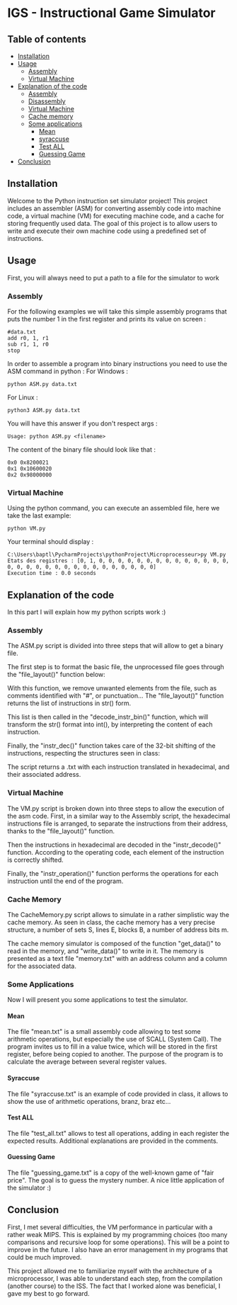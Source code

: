# IGS - Instructional Game Simulator


## Table of contents

* [Installation](#installation)
* [Usage](#usage)
	* [Assembly](#assembly)
	* [Virtual Machine](#virtual-machine)
* [Explanation of the code](#explanation-of-the-code)
	* [Assembly](#assembly)
	* [Disassembly](#disassembly)
	* [Virtual Machine](#virtual-machine)
	* [Cache memory](#cache-memory)
	* [Some applications](#some-applications)
		* [Mean](#mean)
		* [syraccuse](#syraccuse)
		* [Test ALL](#test-all)
		* [Guessing Game](#guessing-game)
* [Conclusion](#conclusion)

## Installation

Welcome to the Python instruction set simulator project!
This project includes an assembler (ASM) for converting assembly code into machine code, a virtual machine (VM) for executing machine code, and a cache for storing frequently used data. The goal of this project is to allow users to write and execute their own machine code using a predefined set of instructions.

## Usage

First, you will always need to put a path to a file for the simulator to work

### Assembly

For the following examples we will take this simple assembly programs that puts the number 1 in the first register and prints its value on screen :
```
#data.txt
add r0, 1, r1
sub r1, 1, r0
stop
```
In order to assemble a program into binary instructions you need to use the ASM command in python :
For Windows :
```
python ASM.py data.txt
```
For Linux :
```
python3 ASM.py data.txt
```
You will have this answer if you don't respect args :
```
Usage: python ASM.py <filename>
```
The content of the binary file should look like that :
```
0x0 0x8200021
0x1 0x10600020
0x2 0x98000000
```

### Virtual Machine

Using the python command, you can execute an assembled file, here we take the last example:
```
python VM.py
```
Your terminal should display :
```
C:\Users\baptl\PycharmProjects\pythonProject\Microprocesseur>py VM.py
Etats des registres : [0, 1, 0, 0, 0, 0, 0, 0, 0, 0, 0, 0, 0, 0, 0, 0, 0, 0, 0, 0, 0, 0, 0, 0, 0, 0, 0, 0, 0, 0, 0, 0]
Execution time : 0.0 seconds
```

## Explanation of the code

In this part I will explain how my python scripts work :)

### Assembly

The ASM.py script is divided into three steps that will allow to get a binary file.

The first step is to format the basic file, the unprocessed file goes through the "file_layout()" function below:

With this function, we remove unwanted elements from the file, such as comments identified with "#", or punctuation...
The "file_layout()" function returns the list of instructions in str() form.

This list is then called in the "decode_instr_bin()" function, which will transform the str() format into int(), by interpreting the content of each instruction.

Finally, the "instr_dec()" function takes care of the 32-bit shifting of the instructions, respecting the structures seen in class:

The script returns a .txt with each instruction translated in hexadecimal, and their associated address.

### Virtual Machine

The VM.py script is broken down into three steps to allow the execution of the asm code.
First, in a similar way to the Assembly script, the hexadecimal instructions file is arranged, to separate the instructions from their address, thanks to the "file_layout()" function.

Then the instructions in hexadecimal are decoded in the "instr_decode()" function. According to the operating code, each element of the instruction is correctly shifted.

Finally, the "instr_operation()" function performs the operations for each instruction until the end of the program.

### Cache Memory

The CacheMemory.py script allows to simulate in a rather simplistic way the cache memory.
As seen in class, the cache memory has a very precise structure, a number of sets S, lines E, blocks B, a number of address bits m.

The cache memory simulator is composed of the function "get_data()" to read in the memory, and "write_data()" to write in it. The memory is presented as a text file "memory.txt" with an address column and a column for the associated data.

### Some Applications

Now I will present you some applications to test the simulator. 

#### Mean

The file "mean.txt" is a small assembly code allowing to test some arithmetic operations, but especially the use of SCALL (System Call).
The program invites us to fill in a value twice, which will be stored in the first register, before being copied to another. The purpose of the program is to calculate the average between several register values.

#### Syraccuse

The file "syraccuse.txt" is an example of code provided in class, it allows to show the use of arithmetic operations, branz, braz etc...

#### Test ALL

The file "test_all.txt" allows to test all operations, adding in each register the expected results. Additional explanations are provided in the comments.

#### Guessing Game

The file "guessing_game.txt" is a copy of the well-known game of "fair price". The goal is to guess the mystery number. A nice little application of the simulator :)

## Conclusion

First, I met several difficulties, the VM performance in particular with a rather weak MIPS. This is explained by my programming choices (too many comparisons and recursive loop for some operations). This will be a point to improve in the future.
I also have an error management in my programs that could be much improved.

This project allowed me to familiarize myself with the architecture of a microprocessor, I was able to understand each step, from the compilation (another course) to the ISS. The fact that I worked alone was beneficial, I gave my best to go forward.
